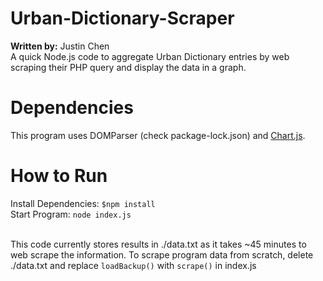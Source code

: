 # Urban-Dictionary-Scraper
**Written by:** Justin Chen <br />
A quick Node.js code to aggregate Urban Dictionary entries by web scraping their PHP query and display the data in a graph.

# Dependencies
This program uses DOMParser (check package-lock.json) and <a href="https://www.chartjs.org/">Chart.js</a>.

# How to Run
Install Dependencies: `$npm install` <br />
Start Program: `node index.js` <br /> <br />

This code currently stores results in ./data.txt as it takes ~45 minutes to web scrape the information. To scrape program data from scratch, delete ./data.txt and replace `loadBackup()` with `scrape()` in index.js
